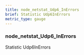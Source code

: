 ```yaml
---
title: node_netstat_Udp6_InErrors
brief: Statistic Udp6InErrors
metric_type: gauge
---
```

### node_netstat_Udp6_InErrors

Statistic Udp6InErrors